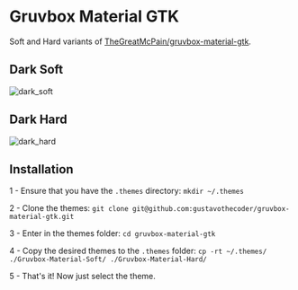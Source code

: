 # Gruvbox Material GTK

Soft and Hard variants of [TheGreatMcPain/gruvbox-material-gtk](https://github.com/TheGreatMcPain/gruvbox-material-gtk).

## Dark Soft

![dark_soft](https://user-images.githubusercontent.com/57065994/156189473-14feadca-0b4c-4830-9062-374dd9e45f79.png)

## Dark Hard

![dark_hard](https://user-images.githubusercontent.com/57065994/161392543-4f2812b6-58c8-433e-8501-c8ac10be5ffa.png)

## Installation

1 - Ensure that you have the `.themes` directory: `mkdir ~/.themes`

2 - Clone the themes: `git clone git@github.com:gustavothecoder/gruvbox-material-gtk.git`

3 - Enter in the themes folder: `cd gruvbox-material-gtk`

4 - Copy the desired themes to the `.themes` folder: `cp -rt ~/.themes/ ./Gruvbox-Material-Soft/ ./Gruvbox-Material-Hard/`

5 - That's it! Now just select the theme.
